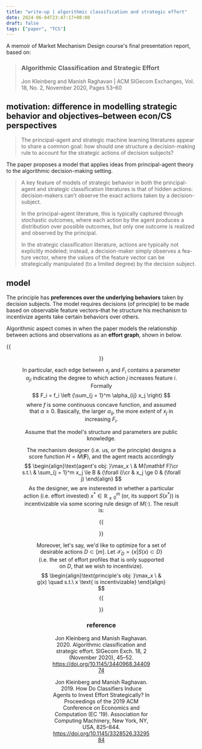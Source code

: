 ```yaml
---
title: "write-up | algorithmic classification and strategic effort"
date: 2024-06-04T23:47:17+08:00
draft: false
tags: ["paper", "TCS"]
---
```


A memoir of Market Mechanism Design course's final presentation report, based on:

> ### Algorithmic Classification and Strategic Effort
>
> Jon Kleinberg and Manish Raghavan | ACM SIGecom Exchanges, Vol. 18, No. 2, November 2020, Pages 53–60

## motivation: difference in modelling strategic behavior and objectives–between econ/CS perspectives

> The principal-agent and strategic machine learning literatures appear to share a common goal: how should one structure a decision-making rule to account for the strategic actions of decision subjects?

The paper proposes a model that applies ideas from principal-agent theory to the algorithmic decision-making setting.

> A key feature of models of strategic behavior in both the principal-agent and strategic classification literatures is that of hidden actions: decision-makers can’t observe the exact actions taken by a decision-subject. 
>
> In the principal-agent literature, this is typically captured through stochastic outcomes, where each action by the agent produces a distribution over possible outcomes, but only one outcome is realized and observed by the principal. 
>
> In the strategic classification literature, actions are typically not explicitly modeled; instead, a decision-maker simply observes a fea- ture vector, where the values of the feature vector can be strategically manipulated (to a limited degree) by the decision subject.

## model

The principle has **preferences over the underlying behaviors** taken by decision subjects. The model requires decisions (of principle) to be made based on observable feature vectors–that he structure his mechanism to incentivize agents take certain behaviors over others.

Algorithmic aspect comes in when the paper models the relationship between actions and observations as an **effort graph**, shown in below.

{{<figure align="center" src="/who_do_we_blame/effort_graph.jpeg" caption="effort variables $x_1, \ldots, x_m$, which are the $m$ actions the agent can take. features $F_1, \ldots, F_n$ is the $n$-dimensional feature vector the decision maker actually observes.">}} 

In particular, each edge between $x_j$ and $F_i$ contains a parameter $\alpha_{ji}$ indicating the degree to which action $j$ increases feature $i$. Formally
$$
F_i = f_i \left (\sum_{j = 1}^m \alpha_{ij} x_j \right)
$$
where $f$ is some continuous concave function, and assumed that $\alpha \ge 0$. Basically, the larger $\alpha_{ij}$, the more extent of $x_j$ in increasing $F_i$.

Assume that the model's structure and parameters are public knowledge.

The mechanism designer (i.e. us, or the principle) designs a score function $H = M(\mathbf  F)$, and the agent reacts accordingly
$$
\begin{align}\text{agent's obj: }\max_x \ & M(\mathbf F)\cr
s.t.\ & \sum_{j = 1}^m x_j \le B  & (\forall i)\cr
& x_j \ge 0 & (\forall j)
\end{align}
$$
As the designer, we are insterested in whether a particular action (i.e. effort invested) $x^* \in \mathbb{R}{}_{\ge 0}^m$ (or, its support $S(x^*)$) is incentivizable via some scoring rule design of $M(\cdot)$. The result is:

{{<figure align="center" src="/who_do_we_blame/linear_incentives.jpeg" caption="linear mechanisms are optimal in the following sense: whenever a 'reasonable' mechanism can incentivize a particular behavior, there is a linear mechanism that can do so as well.">}}

Moreover, let's say, we'd like to optimize for a set of desirable actions $D\subset [m]$. Let $\mathcal X_D  = \{x | S(x) \subset D\}$ (i.e. the set of effort profiles that is only supported on $D$, that we wish to incentivize).
$$
\begin{align}\text{principle's obj: }\max_x \ & g(x) 
\quad
s.t.\ x \text{ is incentivizable}
\end{align}
$$
{{<figure align="center" src="/who_do_we_blame/linear_incentives_1.jpeg" caption="it can be hard to incentivize a complex set of behaviors while also optimizing other objectives.">}}

### reference

Jon Kleinberg and Manish Raghavan. 2020. Algorithmic classification and strategic effort. SIGecom Exch. 18, 2 (November 2020), 45–52. https://doi.org/10.1145/3440968.3440974

Jon Kleinberg and Manish Raghavan. 2019. How Do Classifiers Induce Agents to Invest Effort Strategically? In Proceedings of the 2019 ACM Conference on Economics and Computation (EC '19). Association for Computing Machinery, New York, NY, USA, 825–844. https://doi.org/10.1145/3328526.3329584
